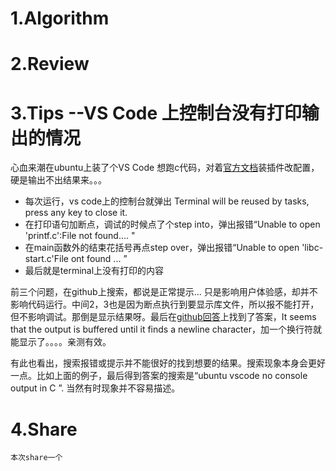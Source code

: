 # 1.Algorithm

# 2.Review

# 3.Tips --VS Code 上控制台没有打印输出的情况
  心血来潮在ubuntu上装了个VS Code 想跑c代码，对着[官方文档](https://code.visualstudio.com/docs/languages/cpp#_debugging)装插件改配置，硬是输出不出结果来。。。
  * 每次运行，vs code上的控制台就弹出 Terminal will be reused by tasks, press any key to close it.
  * 在打印语句加断点，调试的时候点了个step into，弹出报错“Unable to open 'printf.c':File not found.... "
  * 在main函数外的结束花括号再点step over，弹出报错“Unable to open 'libc-start.c'File ont found ... ”
  * 最后就是terminal上没有打印的内容
  
  前三个问题，在github上搜索，都说是正常提示... 只是影响用户体验感，却并不影响代码运行。中间2，3也是因为断点执行到要显示库文件，所以报不能打开，但不影响调试。那倒是显示结果呀。最后在[github回答](https://github.com/Microsoft/vscode-cpptools/issues/466)上找到了答案，It seems that the output is buffered until it finds a newline character，加一个换行符就能显示了。。。。亲测有效。

 有此也看出，搜索报错或提示并不能很好的找到想要的结果。搜索现象本身会更好一点。比如上面的例子，最后得到答案的搜索是“ubuntu vscode no console output in C ”. 当然有时现象并不容易描述。
 
 # 4.Share 
    本次share一个

